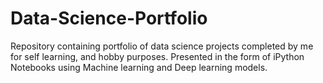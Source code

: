 # Data-Science-Portfolio
Repository containing portfolio of data science projects completed by me for self learning, and hobby purposes. Presented in the form of iPython Notebooks using Machine learning and Deep learning models.
